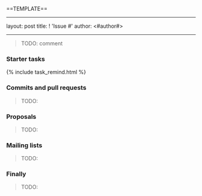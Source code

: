 ==TEMPLATE==

---

layout: post
title: ! 'Issue #'
author: <#author#>

---

> TODO: comment

<!--excerpt-->

### Starter tasks

{% include task_remind.html %}

### Commits and pull requests

> TODO:

### Proposals

> TODO:

### Mailing lists

> TODO:

### Finally

> TODO:

